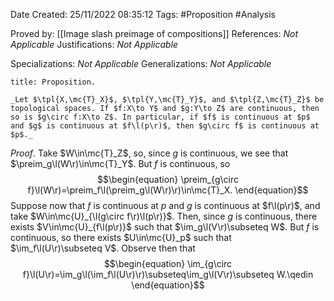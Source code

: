 <div class="topSpace"></div>

Date Created: 25/11/2022 08:35:12
Tags: #Proposition #Analysis

Proved by: [[Image slash preimage of compositions]]
References: _Not Applicable_
Justifications: _Not Applicable_

Specializations: _Not Applicable_
Generalizations: _Not Applicable_

``` ad-Proposition
title: Proposition.

_Let $\tpl{X,\mc{T}_X}$, $\tpl{Y,\mc{T}_Y}$, and $\tpl{Z,\mc{T}_Z}$ be topological spaces. If $f:X\to Y$ and $g:Y\to Z$ are continuous, then so is $g\circ f:X\to Z$. In particular, if $f$ is continuous at $p$ and $g$ is continuous at $f\l(p\r)$, then $g\circ f$ is continuous at $p$._

```

_Proof_. Take $W\in\mc{T}_Z$, so, since $g$ is continuous, we see that $\preim_g\l(W\r)\in\mc{T}_Y$. But $f$ is continuous, so
$$\begin{equation}
    \preim_{g\circ f}\l(W\r)=\preim_f\l(\preim_g\l(W\r)\r)\in\mc{T}_X.
\end{equation}$$
Suppose now that $f$ is continuous at $p$ and $g$ is continuous at $f\l(p\r)$, and take $W\in\mc{U}_{\l(g\circ f\r)\l(p\r)}$. Then, since $g$ is continuous, there exists $V\in\mc{U}_{f\l(p\r)}$ such that $\im_g\l(V\r)\subseteq W$. But $f$ is continuous, so there exists $U\in\mc{U}_p$ such that $\im_f\l(U\r)\subseteq V$. Observe then that
$$\begin{equation}
    \im_{g\circ f}\l(U\r)=\im_g\l(\im_f\l(U\r)\r)\subseteq\im_g\l(V\r)\subseteq W.\qedin
\end{equation}$$

